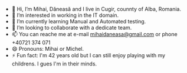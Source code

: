 - 👋 Hi, I’m Mihai, Dăneasă and I live in Cugir, counnty of Alba, Romania.
- 👀 I’m interested in working in the IT domain.
- 🌱 I’m currently learning Manual and Automated testing.
- 💞️ I’m looking to collaborate with a dedicate team.
- 📫 You can reache me at e-mail mihaidaneasa@gmail.com or phone +40721 374 071
- 😄 Pronouns: Mihai or Michel.
- ⚡ Fun fact: I'm 42 years old but I can still enjoy playing with my childrens. I gues I'm in their minds.

<!---
mihaidaneasa/mihaidaneasa is a ✨ special ✨ repository because its `README.md` (this file) appears on your GitHub profile.
You can click the Preview link to take a look at your changes.
--->
